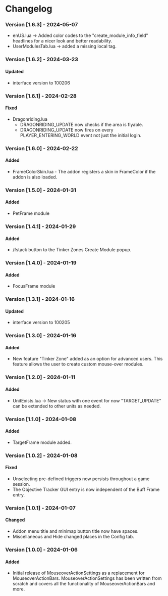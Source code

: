 # **Changelog**
### Version [1.6.3] - 2024-05-07
* enUS.lua -> Added color codes to the "create_module_info_field" headlines for a nicer look and better readability.
* UserModulesTab.lua -> added a missing local tag.

### Version [1.6.2] - 2024-03-23
#### Updated
* interface version to 100206

### Version [1.6.1] - 2024-02-28
#### Fixed 
* Dragonriding.lua 
    * DRAGONRIDING_UPDATE now checks if the area is flyable. 
    * DRAGONRIDING_UPDATE now fires on every PLAYER_ENTERING_WORLD event not just the initial login.

### Version [1.6.0] - 2024-02-22
#### Added
* FrameColorSkin.lua - The addon registers a skin in FrameColor if the addon is also loaded.

### Version [1.5.0] - 2024-01-31
#### Added
* PetFrame module

### Version [1.4.1] - 2024-01-29
#### Added
* /fstack button to the Tinker Zones Create Module popup.

### Version [1.4.0] - 2024-01-19
#### Added
* FocusFrame module

### Version [1.3.1] - 2024-01-16
#### Updated
* interface version to 100205

### Version [1.3.0] - 2024-01-16
#### Added
* New feature "Tinker Zone" added as an option for advanced users. This feature allows the user to create custom mouse-over modules.

### Version [1.2.0] - 2024-01-11
#### Added
* UnitExists.lua -> New status with one event for now "TARGET_UPDATE" can be extended to other units as needed.                                                                     

### Version [1.1.0] - 2024-01-08
#### Added 
* TargetFrame module added.

### Version [1.0.2] - 2024-01-08
#### Fixed 
* Unselecting pre-defined triggers now persists throughout a game session.
* The Objective Tracker GUI entry is now independent of the Buff Frame entry.

### Version [1.0.1] - 2024-01-07
#### Changed 
* Addon menu title and minimap button title now have spaces.
* Miscellaneous and Hide changed places in the Config tab.

### Version [1.0.0] - 2024-01-06
#### Added 
* Initial release of MouseoverActionSettings as a replacement for MouseoverActionBars. MouseoverActionSettings has been written from scratch and covers all the functionality of MouseoverActionBars and more.
